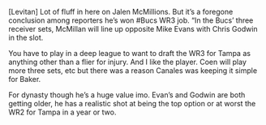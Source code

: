 [Levitan] Lot of fluff in here on Jalen McMillions. But it’s a foregone conclusion among reporters he’s won #Bucs WR3 job. “In the Bucs’ three receiver sets, McMillan will line up opposite Mike Evans with Chris Godwin in the slot.

You have to play in a deep league to want to draft the WR3 for Tampa as anything other than a flier for injury. And I like the player. Coen will play more three sets, etc but there was a reason Canales was keeping it simple for Baker.

For dynasty though he’s a huge value imo. Evan’s and Godwin are both getting older, he has a realistic shot at being the top option or at worst the WR2 for Tampa in a year or two.

